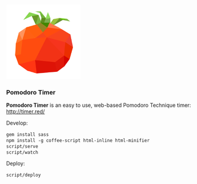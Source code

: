![tomato](tomato.png)

### Pomodoro Timer

**Pomodoro Timer** is an easy to use, web-based Pomodoro Technique timer: http://timer.red/

Develop:

```
gem install sass
npm install -g coffee-script html-inline html-minifier
script/serve
script/watch
```

Deploy:

```
script/deploy
```
